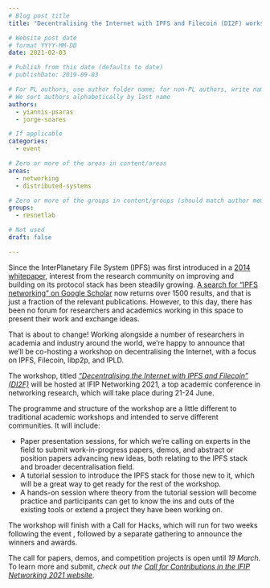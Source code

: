 ```yaml
---
# Blog post title
title: "Decentralising the Internet with IPFS and Filecoin (DI2F) workshop at IFIP Networking 2021: Call for Contributions"

# Website post date
# format YYYY-MM-DD
date: 2021-02-03

# Publish from this date (defaults to date)
# publishDate: 2019-09-03

# For PL authors, use author folder name; for non-PL authors, write name as in paper within ""
# We sort authors alphabetically by last name
authors:
  - yiannis-psaras
  - jorge-soares

# If applicable
categories:
  - event

# Zero or more of the areas in content/areas
areas:
  - networking
  - distributed-systems

# Zero or more of the groups in content/groups (should match author membership)
groups:
  - resnetlab

# Not used
draft: false

---
```


Since the InterPlanetary File System (IPFS) was first introduced in a [2014 whitepaper](https://github.com/ipfs/papers/raw/master/ipfs-cap2pfs/ipfs-p2p-file-system.pdf), interest from the research community on improving and building on its protocol stack has been steadily growing. [A search for “IPFS networking” on Google Scholar](https://scholar.google.com/scholar?hl=en&as_sdt=0%2C5&q=ipfs+networking&btnG=) now returns over 1500 results, and that is just a fraction of the relevant publications. However, to this day, there has been no forum for researchers and academics working in this space to present their work and exchange ideas.

That is about to change! Working alongside a number of researchers in academia and industry around the world, we’re happy to announce that we’ll be co-hosting a workshop on decentralising the Internet, with a focus on IPFS, Filecoin, libp2p, and IPLD.

The workshop, titled [*“Decentralising the Internet with IPFS and Filecoin” (DI2F)*](https://networking.ifip.org/2021/workshops/di2f-decentralising-the-internet-with-ipfs-and-filecoin) will be hosted  at IFIP Networking 2021, a top academic conference in networking research, which will take place during 21-24 June.

The programme and structure of the workshop are a little different to traditional academic workshops and intended to serve different communities. It will include:
- Paper presentation sessions, for which we’re calling on experts in the field to submit work-in-progress papers, demos, and abstract or position papers advancing new ideas, both relating to the IPFS stack and broader decentralisation field.
- A tutorial session to introduce the IPFS stack for those new to it, which will be a great way to get  ready for the rest of the workshop.
- A hands-on session where theory from the tutorial session will become practice and participants can get to know the ins and outs of the existing tools or extend a project they have been working on.

The workshop will finish with a Call for Hacks, which will run for two weeks following the event , followed by a separate gathering to announce the winners and awards.

The call for papers, demos, and competition projects is open until *19 March*. To learn more and submit, *check out the [Call for Contributions in the IFIP Networking 2021 website](https://networking.ifip.org/2021/workshops/di2f-decentralising-the-internet-with-ipfs-and-filecoin)*.
